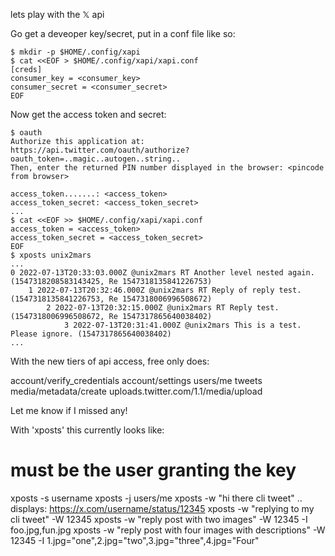 lets play with the 𝕏 api

Go get a deveoper key/secret, put in a conf file like so:

```
$ mkdir -p $HOME/.config/xapi
$ cat <<EOF > $HOME/.config/xapi/xapi.conf
[creds]
consumer_key = <consumer_key>
consumer_secret = <consumer_secret>
EOF
```

Now get the access token and secret:

```
$ oauth
Authorize this application at: https://api.twitter.com/oauth/authorize?oauth_token=..magic..autogen..string..
Then, enter the returned PIN number displayed in the browser: <pincode from browser>

access_token.......: <access_token>
access_token_secret: <access_token_secret>
...
$ cat <<EOF >> $HOME/.config/xapi/xapi.conf
access_token = <access_token>
access_token_secret = <access_token_secret>
EOF
$ xposts unix2mars
...
0 2022-07-13T20:33:03.000Z @unix2mars RT Another level nested again. (1547318208583143425, Re 1547318135841226753)
    1 2022-07-13T20:32:46.000Z @unix2mars RT Reply of reply test. (1547318135841226753, Re 1547318006996508672)
        2 2022-07-13T20:32:15.000Z @unix2mars RT Reply test. (1547318006996508672, Re 1547317865640038402)
            3 2022-07-13T20:31:41.000Z @unix2mars This is a test. Please ignore. (1547317865640038402)
...
```

With the new tiers of api access, free only does:

  account/verify_credentials
  account/settings
  users/me
  tweets
  media/metadata/create
  uploads.twitter.com/1.1/media/upload

Let me know if I missed any!

With 'xposts' this currently looks like:

 # must be the user granting the key
  xposts -s username
  xposts -j users/me
  xposts -w "hi there cli tweet"
   .. displays:
   https://x.com/username/status/12345
  xposts -w "replying to my cli tweet" -W 12345
  xposts -w "reply post with two images" -W 12345 -I foo.jpg,fun.jpg
  xposts -w "reply post with four images with descriptions" -W 12345 -I 1.jpg="one",2.jpg="two",3.jpg="three",4.jpg="Four"
